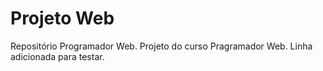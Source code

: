 # Projeto Web
Repositório Programador Web.
Projeto do curso Pragramador Web.
Linha adicionada para testar.
